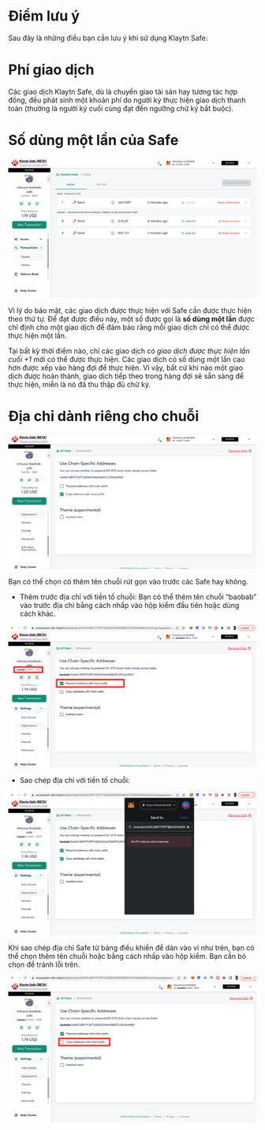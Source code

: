 # Điểm lưu ý <a id="Points to Note"></a>

Sau đây là những điều bạn cần lưu ý khi sử dụng Klaytn Safe:

# Phí giao dịch <a id="Transaction Fees"></a>

Các giao dịch Klaytn Safe, dù là chuyển giao tài sản hay tương tác hợp đồng, đều phát sinh một khoản phí do người ký thực hiện giao dịch thanh toán (thường là người ký cuối cùng đạt đến ngưỡng chữ ký bắt buộc).

# Số dùng một lần của Safe <a id="Safe Nonce"></a>

![](../img/klaytn-safe/21_safeNounce.png)

Vì lý do bảo mật, các giao dịch được thực hiện với Safe cần được thực hiện theo thứ tự. Để đạt được điều này, một số được gọi là **số dùng một lần** được chỉ định cho một giao dịch để đảm bảo rằng mỗi giao dịch chỉ có thể được thực hiện một lần.

Tại bất kỳ thời điểm nào, chỉ các giao dịch có _giao dịch được thực hiện lần cuối +1_ mới có thể được thực hiện. Các giao dịch có số dùng một lần cao hơn được xếp vào hàng đợi để thực hiện. Vì vậy, bất cứ khi nào một giao dịch được hoàn thành, giao dịch tiếp theo trong hàng đợi sẽ sẵn sàng để thực hiện, miễn là nó đã thu thập đủ chữ ký.


# Địa chỉ dành riêng cho chuỗi <a id="Chain-specific addresses"></a>

![](../img/klaytn-safe/22_chainSpec.png)


Bạn có thể chọn có thêm tên chuỗi rút gọn vào trước các Safe hay không.

* Thêm trước địa chỉ với tiền tố chuỗi: Bạn có thể thêm tên chuỗi “baobab” vào trước địa chỉ bằng cách nhấp vào hộp kiểm đầu tiên hoặc dùng cách khác.

![](../img/klaytn-safe/23_acctPrepend.png)

* Sao chép địa chỉ với tiền tố chuỗi:

![](../img/klaytn-safe/24_chainAddrError.png)

Khi sao chép địa chỉ Safe từ bảng điều khiển để dán vào ví như trên, bạn có thể chọn thêm tên chuỗi hoặc bằng cách nhấp vào hộp kiểm. Bạn cần bỏ chọn để tránh lỗi trên.

![](../img/klaytn-safe/25_copyAcctPrepend.png)